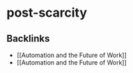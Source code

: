 # post-scarcity



## Backlinks

-   [[Automation and the Future of Work]]
-   [[Automation and the Future of Work]]
